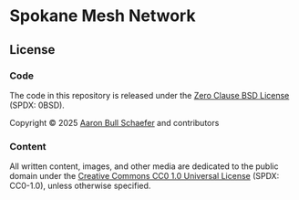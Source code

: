 # Spokane Mesh Network

## License

### Code

The code in this repository is released under the [Zero Clause BSD
License][LICENSE] (SPDX: 0BSD).

Copyright &copy; 2025 [Aaron Bull Schaefer][EMAIL] and contributors

[LICENSE]: https://github.com/elasticdog/spokanemesh-net/blob/main/LICENSE
[EMAIL]: mailto:aaron@elasticdog.com

### Content

All written content, images, and other media are dedicated to the public domain
under the [Creative Commons CC0 1.0 Universal License][CC0] (SPDX: CC0-1.0),
unless otherwise specified.

[CC0]: https://creativecommons.org/publicdomain/zero/1.0/
